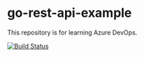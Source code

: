 # go-rest-api-example

This repository is for learning Azure DevOps.

[![Build Status](https://dev.azure.com/jhindulak/go-rest-api-example/_apis/build/status/jhindulak.go-rest-api-example?branchName=master)](https://dev.azure.com/jhindulak/go-rest-api-example/_build/latest?definitionId=2&branchName=master)